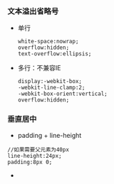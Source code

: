 ### 文本溢出省略号

* 单行
  ```
  white-space:nowrap;
  overflow:hidden;
  text-overflow:ellipsis;
  ```
* 多行：不兼容IE
  ```
  display:-webkit-box;
  -webkit-line-clamp:2;
  -webkit-box-orient:vertical;
  overflow:hidden;
  ```

### 垂直居中

* padding + line-height

```
//如果需要父元素为40px
line-height:24px;
padding:8px 0;
```

* 


